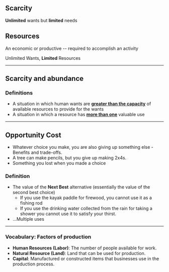 
## Scarcity 
**Unlimited** wants but **limited** needs 
## Resources 
An economic or productive -- required to accomplish an activity 

Unlimited Wants, **Limited** Resources 

---
## Scarcity and abundance 
### Definitions
- A situation in which human wants are **<u>greater than the capacity</u>** of available resources to provide for the wants
- A situation in which a resource has **<u>more than one</u>** valuable use

---
## Opportunity Cost
- Whatever choice you make, you are also giving up something else - Benefits and trade-offs. 
- A tree can make pencils, but you give up making 2x4s.
- Something you lost when you made a choice 

### Definition
- The value of the **Next Best** alternative (essentially the value of the second best choice) 
	- If you use the kayak paddle for firewood, you cannot use it as a fishing rod
	- If you use the drinking water collected from the rain for taking a shower you cannot use it to satisfy your thirst. 
- ...Multiple uses

---

### Vocabulary: Factors of production

- **Human Resources (Labor)**: The number of people available for work. 
- **Natural Resource (Land)**: Land that can be used for production. 
- **Capital**: Manufactured or constructed items that businesses use in the production process. 


